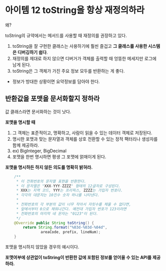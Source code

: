 # 아이템 12 toString을 항상 재정의하라

왜?

toString의 규약에서는 메서드를 사용할 때 재정의를 권장하고 있다. 

1. toString을 잘 구현한 클래스는 사용하기에 훨씬 즐겁고 **그 클래스를 사용한 시스템은 디버깅하기 쉽다**. 
2. 재정의를 제대로 하지 않으면 디버거가 객체를 출력할 때 엉뚱한 메세지만 로그에 남게 된다. 
3. toString은 그 객체가 가진 주요 정보 모두를 반환하는 게 좋다.
- 정보가 방대한 상황이면 요약정보를 담아야 한다. 

## 반환값을 포맷을 문서화할지 정하라

값 클래스라면 문서화하는 것이 낫다. 

**포맷을 명시할 때**

1. 그 객체는 표준적이고, 명확하고, 사람이 읽을 수 있는 데이터 객체로 저장된다. 
2. 명시한 포맷과 맞는 문자열과 객체를 상호 전환할 수 있는 정적 팩터리나 생성자를 함께 제공하라.
3. ex) BigInteger, BigDecimal
4. 포맷을 한번 명시하면 평생 그 포맷에 얽매이게 된다. 

**포맷을 명시하든 하지 않든 의도를 명확히 밝혀라.**

```java
    /**
     * 이 전화번호의 문자열 표현을 반환한다.
     * 이 문자열은 "XXX-YYY-ZZZZ" 형태의 12글자로 구성된다.
     * XXX는 지역 코드, YYY는 프리픽스, ZZZZ는 가입자 번호다.
     * 각각의 대문자는 10진수 숫자 하나를 나타낸다.
     *
     * 전화번호의 각 부분의 값이 너무 작아서 자릿수를 채울 수 없다면,
     * 앞에서부터 0으로 채워나간다. 예컨대 가입자 번호가 123이라면
     * 전화번호의 마지막 네 문자는 "0123"이 된다.
     */
    @Override public String toString() {
        return String.format("%03d-%03d-%04d",
                areaCode, prefix, lineNum);
    }
```

포맷을 명시하지 않았을 경우의 예시이다. 

**포맷여부에 상관없이 toString이 반환한 값에 포함된 정보를 얻어올 수 있는 API를 제공하라.**
